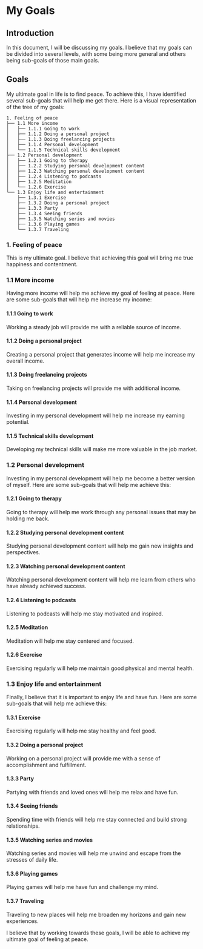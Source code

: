 # My Goals

## Introduction

In this document, I will be discussing my goals. I believe that my goals can be divided into several levels, with some being more general and others being sub-goals of those main goals.

## Goals

My ultimate goal in life is to find peace. To achieve this, I have identified several sub-goals that will help me get there. Here is a visual representation of the tree of my goals:

```
1. Feeling of peace
├── 1.1 More income
│   ├── 1.1.1 Going to work
│   ├── 1.1.2 Doing a personal project
│   ├── 1.1.3 Doing freelancing projects
│   ├── 1.1.4 Personal development
│   └── 1.1.5 Technical skills development
├── 1.2 Personal development
│   ├── 1.2.1 Going to therapy
│   ├── 1.2.2 Studying personal development content
│   ├── 1.2.3 Watching personal development content
│   ├── 1.2.4 Listening to podcasts
│   ├── 1.2.5 Meditation
│   └── 1.2.6 Exercise
└── 1.3 Enjoy life and entertainment
    ├── 1.3.1 Exercise
    ├── 1.3.2 Doing a personal project
    ├── 1.3.3 Party
    ├── 1.3.4 Seeing friends
    ├── 1.3.5 Watching series and movies
    ├── 1.3.6 Playing games
    └── 1.3.7 Traveling
```

### 1. Feeling of peace

This is my ultimate goal. I believe that achieving this goal will bring me true happiness and contentment.

### 1.1 More income

Having more income will help me achieve my goal of feeling at peace. Here are some sub-goals that will help me increase my income:

#### 1.1.1 Going to work

Working a steady job will provide me with a reliable source of income.

#### 1.1.2 Doing a personal project

Creating a personal project that generates income will help me increase my overall income.

#### 1.1.3 Doing freelancing projects

Taking on freelancing projects will provide me with additional income.

#### 1.1.4 Personal development

Investing in my personal development will help me increase my earning potential.

#### 1.1.5 Technical skills development

Developing my technical skills will make me more valuable in the job market.

### 1.2 Personal development

Investing in my personal development will help me become a better version of myself. Here are some sub-goals that will help me achieve this:

#### 1.2.1 Going to therapy

Going to therapy will help me work through any personal issues that may be holding me back.

#### 1.2.2 Studying personal development content

Studying personal development content will help me gain new insights and perspectives.

#### 1.2.3 Watching personal development content

Watching personal development content will help me learn from others who have already achieved success.

#### 1.2.4 Listening to podcasts

Listening to podcasts will help me stay motivated and inspired.

#### 1.2.5 Meditation

Meditation will help me stay centered and focused.

#### 1.2.6 Exercise

Exercising regularly will help me maintain good physical and mental health.

### 1.3 Enjoy life and entertainment

Finally, I believe that it is important to enjoy life and have fun. Here are some sub-goals that will help me achieve this:

#### 1.3.1 Exercise

Exercising regularly will help me stay healthy and feel good.

#### 1.3.2 Doing a personal project

Working on a personal project will provide me with a sense of accomplishment and fulfillment.

#### 1.3.3 Party

Partying with friends and loved ones will help me relax and have fun.

#### 1.3.4 Seeing friends

Spending time with friends will help me stay connected and build strong relationships.

#### 1.3.5 Watching series and movies

Watching series and movies will help me unwind and escape from the stresses of daily life.

#### 1.3.6 Playing games

Playing games will help me have fun and challenge my mind.

#### 1.3.7 Traveling

Traveling to new places will help me broaden my horizons and gain new experiences.

I believe that by working towards these goals, I will be able to achieve my ultimate goal of feeling at peace.